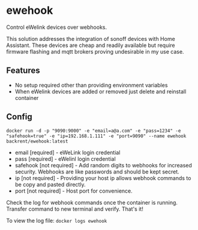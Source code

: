 # ewehook

Control eWelink devices over webhooks.

This solution addresses the integration of sonoff devices with Home Assistant.  These devices are cheap and readily available but require firmware flashing and mqtt brokers proving undesirable in my use case.

## Features

* No setup required other than providing environment variables
* When eWelink devices are added or removed just delete and reinstall container

## Config

```docker run -d -p "9090:9000" -e "email=a@a.com" -e "pass=1234" -e "safehook=true" -e "ip=192.168.1.111" -e "port=9090" --name ewehook backrent/ewehook:latest```

* email [required] - eWeLink login credential
* pass [required] - eWelinl login credential
* safehook [not required] - Add random digits to webhooks for increased security.  Webhooks are like passwords and should be kept secret.
* ip [not required] - Providing your host ip allows webhook commands to be copy and pasted directly.
* port [not required] - Host port for convenience.

Check the log for webhook commands once the container is running.  Transfer command to new terminal and verify. That's it!

To view the log file:
```docker logs ewehook```
